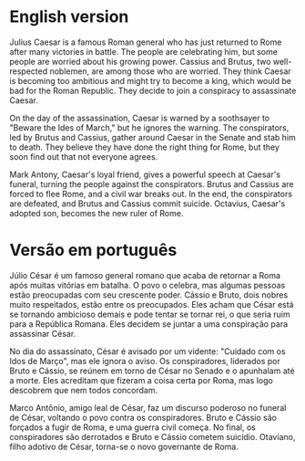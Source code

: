 # English version
Julius Caesar is a famous Roman general who has just returned to Rome after many victories in battle. The people are celebrating him, but some people are worried about his growing power. Cassius and Brutus, two well-respected noblemen, are among those who are worried. They think Caesar is becoming too ambitious and might try to become a king, which would be bad for the Roman Republic. They decide to join a conspiracy to assassinate Caesar.

On the day of the assassination, Caesar is warned by a soothsayer to "Beware the Ides of March," but he ignores the warning. The conspirators, led by Brutus and Cassius, gather around Caesar in the Senate and stab him to death. They believe they have done the right thing for Rome, but they soon find out that not everyone agrees.

Mark Antony, Caesar's loyal friend, gives a powerful speech at Caesar's funeral, turning the people against the conspirators. Brutus and Cassius are forced to flee Rome, and a civil war breaks out. In the end, the conspirators are defeated, and Brutus and Cassius commit suicide. Octavius, Caesar's adopted son, becomes the new ruler of Rome.
# Versão em português
Júlio César é um famoso general romano que acaba de retornar a Roma após muitas vitórias em batalha. O povo o celebra, mas algumas pessoas estão preocupadas com seu crescente poder. Cássio e Bruto, dois nobres muito respeitados, estão entre os preocupados. Eles acham que César está se tornando ambicioso demais e pode tentar se tornar rei, o que seria ruim para a República Romana. Eles decidem se juntar a uma conspiração para assassinar César.

No dia do assassinato, César é avisado por um vidente: "Cuidado com os Idos de Março", mas ele ignora o aviso. Os conspiradores, liderados por Bruto e Cássio, se reúnem em torno de César no Senado e o apunhalam até a morte. Eles acreditam que fizeram a coisa certa por Roma, mas logo descobrem que nem todos concordam.

Marco Antônio, amigo leal de César, faz um discurso poderoso no funeral de César, voltando o povo contra os conspiradores. Bruto e Cássio são forçados a fugir de Roma, e uma guerra civil começa. No final, os conspiradores são derrotados e Bruto e Cássio cometem suicídio. Otaviano, filho adotivo de César, torna-se o novo governante de Roma.